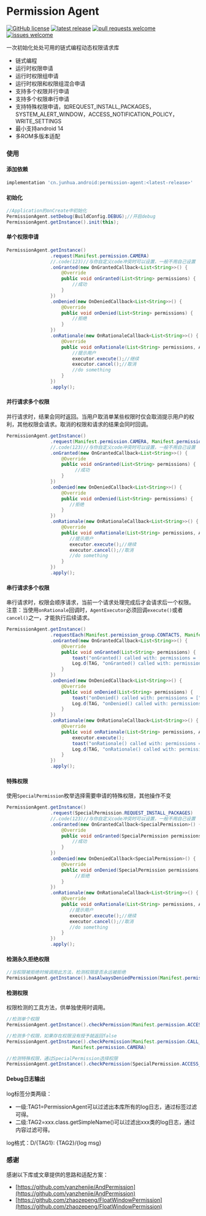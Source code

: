 
# Permission Agent

[![GitHub license](https://img.shields.io/github/license/JunhuaLin/PermissionAgent.svg?style=plastic)](https://github.com/JunhuaLin/PermissionAgent/blob/master/LICENSE)
[![latest release](https://img.shields.io/github/release/JunhuaLin/PermissionAgent.svg?style=plastic)](https://github.com/JunhuaLin/PermissionAgent/releases)
[![pull requests welcome](https://img.shields.io/badge/pull%20requests-welcome-brightgreen.svg?style=plastic)](https://github.com/JunhuaLin/PermissionAgent/pulls)
[![issues welcome](https://img.shields.io/badge/issues-welcome-brightgreen.svg?style=plastic)](https://github.com/JunhuaLin/PermissionAgent/issues)


一次初始化处处可用的链式编程动态权限请求库

- 链式编程
- 运行时权限申请
- 运行时权限组申请
- 运行时权限和权限组混合申请
- 支持多个权限并行申请
- 支持多个权限串行申请
- 支持特殊权限申请，如REQUEST_INSTALL_PACKAGES，SYSTEM_ALERT_WINDOW，ACCESS_NOTIFICATION_POLICY，WRITE_SETTINGS
- 最小支持android 14
- 多ROM多版本适配

### 使用

#### 添加依赖
```groovy
implementation 'cn.junhua.android:permission-agent:<latest-release>'
```


#### 初始化
```java
//Application的onCreate中初始化
PermissionAgent.setDebug(BuildConfig.DEBUG);//开启debug
PermissionAgent.getInstance().init(this);
```

#### 单个权限申请

```java
PermissionAgent.getInstance()
                .request(Manifest.permission.CAMERA)
                //.code(123)//与你自定义code冲突时可以设置，一般不用自己设置
                .onGranted(new OnGrantedCallback<List<String>>() {
                    @Override
                    public void onGranted(List<String> permissions) {
                        //成功
                    }
                })
                .onDenied(new OnDeniedCallback<List<String>>() {
                    @Override
                    public void onDenied(List<String> permissions) {
                        //拒绝
                    }
                })
                .onRationale(new OnRationaleCallback<List<String>>() {
                    @Override
                    public void onRationale(List<String> permissions, AgentExecutor executor) {
                        //提示用户
                        executor.execute();//继续
                        executor.cancel();//取消
                        //do something
                    }
                })
                .apply();
```
#### 并行请求多个权限

并行请求时，结果会同时返回。当用户取消单某些权限时仅会取消提示用户的权利，其他权限会请求。取消的权限和请求的结果会同时回调。
```java
PermissionAgent.getInstance()
                .request(Manifest.permission.CAMERA, Manifest.permission.WRITE_CONTACTS)
                //.code(123)//与你自定义code冲突时可以设置，一般不用自己设置
                .onGranted(new OnGrantedCallback<List<String>>() {
                    @Override
                    public void onGranted(List<String> permissions) {
                         //成功
                    }
                })
                .onDenied(new OnDeniedCallback<List<String>>() {
                    @Override
                    public void onDenied(List<String> permissions) {
                       //拒绝
                    }
                })
                .onRationale(new OnRationaleCallback<List<String>>() {
                    @Override
                    public void onRationale(List<String> permissions, AgentExecutor executor) {
                       //提示用户
                       executor.execute();//继续
                       executor.cancel();//取消
                       //do something
                    }
                })
                .apply();
```

#### 串行请求多个权限

串行请求时，权限会顺序请求，当前一个请求处理完成后才会请求后一个权限。
注意：当使用``onRationale``回调时，``AgentExecutor``必须回调``execute()``或者``cancel()``之一，才能执行后续请求。
```java
PermissionAgent.getInstance()
                .requestEach(Manifest.permission_group.CONTACTS, Manifest.permission.ACCESS_COARSE_LOCATION)
                .onGranted(new OnGrantedCallback<List<String>>() {
                    @Override
                    public void onGranted(List<String> permissions) {
                        toast("onGranted() called with: permissions = [" + permissions + "]");
                        Log.d(TAG, "onGranted() called with: permissions = [" + permissions + "]");
                    }
                })
                .onDenied(new OnDeniedCallback<List<String>>() {
                    @Override
                    public void onDenied(List<String> permissions) {
                        toast("onDenied() called with: permissions = [" + permissions + "]");
                        Log.d(TAG, "onDenied() called with: permissions = [" + permissions + "]");
                    }
                })
                .onRationale(new OnRationaleCallback<List<String>>() {
                    @Override
                    public void onRationale(List<String> permissions, AgentExecutor executor) {
                        executor.execute();
                        toast("onRationale() called with: permissions = [" + permissions + "]");
                        Log.d(TAG, "onRationale() called with: permissions = [" + permissions + "], executor = [" + executor + "]");
                    }
                })
                .apply();
```

#### 特殊权限

使用``SpecialPermission``枚举选择需要申请的特殊权限，其他操作不变
```java
PermissionAgent.getInstance()
                .request(SpecialPermission.REQUEST_INSTALL_PACKAGES)
                //.code(123)//与你自定义code冲突时可以设置，一般不用自己设置
                .onGranted(new OnGrantedCallback<SpecialPermission>() {
                    @Override
                    public void onGranted(SpecialPermission permissions) {
                        //成功
                    }
                })
                .onDenied(new OnDeniedCallback<SpecialPermission>() {
                    @Override
                    public void onDenied(SpecialPermission permissions) {
                         //拒绝
                    }
                })
                .onRationale(new OnRationaleCallback<List<String>>() {
                    @Override
                    public void onRationale(List<String> permissions, AgentExecutor executor) {
                       //提示用户
                       executor.execute();//继续
                       executor.cancel();//取消
                       //do something
                    }
                })
                .apply();
```

#### 检测永久拒绝权限

```java
//当权限被拒绝时候调用此方法，检测权限是否永远被拒绝
PermissionAgent.getInstance().hasAlwaysDeniedPermission(Manifest.permission.ACCESS_FINE_LOCATION)
```

#### 检测权限

权限检测的工具方法，供单独使用时调用。

```java
//检测单个权限
PermissionAgent.getInstance().checkPermission(Manifest.permission.ACCESS_FINE_LOCATION)

//检测多个权限，如果存在权限没有授予就返回false
PermissionAgent.getInstance().checkPermission(Manifest.permission.CALL_PHONE,
                        Manifest.permission.CAMERA)

//检测特殊权限，通过SpecialPermission选择权限
PermissionAgent.getInstance().checkPermission(SpecialPermission.ACCESS_NOTIFICATION_POLICY)
```

#### Debug日志输出

log标签分类两级：

- 一级:TAG1=PermissionAgent可以过滤出本库所有的log日志，通过标签过滤可得。
- 二级:TAG2=xxx.class.getSimpleName()可以过滤出xxx类的log日志，通过内容过滤可得。

log格式：D/{TAG1}: {TAG2}/{log msg}

### 感谢

感谢以下库或文章提供的思路和适配方案：

- [https://github.com/yanzhenjie/AndPermission](https://github.com/yanzhenjie/AndPermission)
- [https://github.com/zhaozepeng/FloatWindowPermission](https://github.com/zhaozepeng/FloatWindowPermission)
